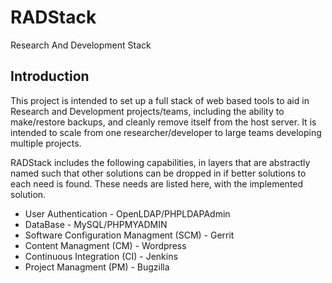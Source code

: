 # RADStack
Research And Development Stack

## Introduction
This project is intended to set up a full stack of web based tools to aid in Research and Development projects/teams, including the ability to make/restore backups, and cleanly remove itself from the host server.  It is intended to scale from one researcher/developer to large teams developing multiple projects.

RADStack includes the following capabilities, in layers that are abstractly named such that other solutions can be dropped in if better solutions to each need is found.  These needs are listed here, with the implemented solution.
* User Authentication - OpenLDAP/PHPLDAPAdmin
* DataBase - MySQL/PHPMYADMIN
* Software Configuration Managment (SCM) - Gerrit
* Content Managment (CM) - Wordpress
* Continuous Integration (CI) - Jenkins
* Project Managment (PM) - Bugzilla
